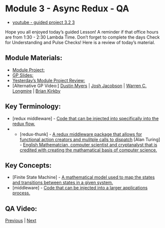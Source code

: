 # Module 3 - Async Redux - QA 

- [youtube - guided project 3.2 3](https://youtu.be/HQo-qedtgBU)

Hope you all enjoyed today’s guided Lesson! 
A reminder if that office hours are from 1:30 - 2:30 Lambda Time. 
Don’t forget to complete the days Check for Understanding and Pulse Checks!
Here is a review of today’s material.

##  Module Materials:

-   [Module Project:](https://github.com/LambdaSchool/web-module-project-async-redux) 
-   [GP Slides:](https://docs.google.com/presentation/d/1JTqhluqkeBQGo_rwksRaIkXRFM6GjPS4nj8ODcYvyXU/edit?usp=sharing) 
-   [Yesterday’s Module Project Review:](https://www.loom.com/share/dc97839acccf48339842c6265413fafb) 
-   [Alternative GP Video:] [Dustin Myers](https://youtu.be/a4yU0FLdxwY) | [Josh Jacobson](https://youtu.be/KoqY3I2EO8k) | [Warren C. Longmire](https://youtu.be/cOimnorDca8) | [Brian Kirkby](https://youtu.be/x_KNjGf2TYk)

##  Key Terminology:

-   [redux middleware] - [Code that can be injected into specifically into the redux flow.](https://designingforscale.com/understanding-redux-middleware-and-writing-custom-ones/)
-   -   [redux-thunk] - [A redux middleware package that allows for functional action creators and mulitple calls to dispatch](https://medium.com/fullstack-academy/thunks-in-redux-the-basics-85e538a3fe60)
[Alan Turing] - [English Mathematcian, computer scientist and cryptanalyst that is credited with creating the mathamatical basis of computer science.](https://www.youtube.com/watch?v=dNRDvLACg5Q)

##  Key Concepts:

-   [Finite State Machine] - [A mathematical model used to map the states and transitions between states in a given system.](https://www.youtube.com/watch?v=I0HBrcE_HOI)
-   [middleware] - [Code that can be injected into a larger applications process.](https://redux.js.org/understanding/history-and-design/middleware)

## QA Video:



[Previous](./Project.md) | [Next](./Understanding.md)